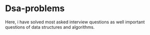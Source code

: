 # Dsa-problems

Here, i have solved most asked interview questions as well important questions of data structures and algorithms. 
